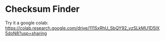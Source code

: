 # Checksum Finder

Try it a google colab: https://colab.research.google.com/drive/111SxRhU_SbQY92_yzSLkMU1D5lX5doN8?usp=sharing

